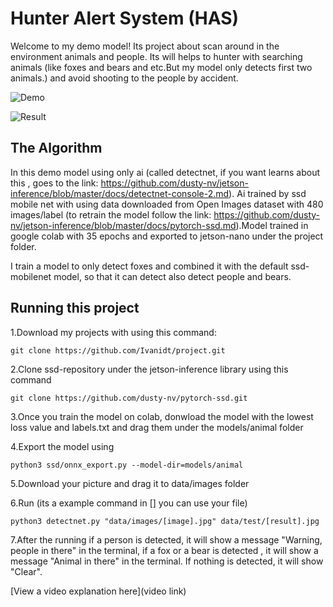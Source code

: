 # Hunter Alert System (HAS)

Welcome to my demo model! Its project about scan around in the environment animals and people. Its will helps to hunter with searching animals (like foxes and bears and etc.But my model only detects first two animals.) and avoid shooting to the people by accident.  

![Demo](https://i.imgur.com/HcH8Rag.jpg)

![Result](https://i.imgur.com/ppoRaPW.png)

## The Algorithm

In this demo model using only ai (called detectnet, if you want learns about this , goes to the link: https://github.com/dusty-nv/jetson-inference/blob/master/docs/detectnet-console-2.md). Ai trained by ssd mobile net with using data downloaded from Open Images dataset with 480 images/label (to retrain the model follow the link: https://github.com/dusty-nv/jetson-inference/blob/master/docs/pytorch-ssd.md).Model trained in google colab with 35 epochs and exported to jetson-nano under the project folder.

I train a model to only detect foxes and combined it with the default ssd-mobilenet model, so that it can detect also detect people and bears.

## Running this project
1.Download my projects with using this command:
```
git clone https://github.com/Ivanidt/project.git
```

2.Clone ssd-repository under the jetson-inference library using this command
```
git clone https://github.com/dusty-nv/pytorch-ssd.git
```
3.Once you train the model on colab, donwload the model with the lowest loss value and labels.txt and drag them under the models/animal folder

4.Export the model using 
```
python3 ssd/onnx_export.py --model-dir=models/animal
```

5.Download your picture and drag it to data/images folder

6.Run (its a example command in [] you can use your file)
```
python3 detectnet.py "data/images/[image].jpg" data/test/[result].jpg
```
7.After the running if a person is detected, it will show a message "Warning, people in there" in the terminal, if a fox or a bear is detected , it will show a message "Animal in there" in the terminal. If nothing is detected, it will show "Clear".

[View a video explanation here](video link)